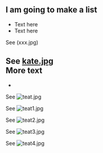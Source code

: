 ## I am going to make a list
- Text here
- Text here

See (xxx.jpg)<br>

See [kate.jpg](/home/flyranch/field_data_and_analysis_scripts/2017_10_26/trap_dummy_videos/original_1627071155_mahal10_trainnum10/annotated_frames/0010.jpg)<br>
More text
- 
-


See ![teat.jpg](/home/flyranch/field_data_and_analysis_scripts/2017_10_26/trap_dummy_videos/1628022280_mahal10_trainnum10/annotated_frames/0010.jpg)<br>

See ![teat1.jpg](/home/flyranch/field_data_and_analysis_scripts/2017_10_26/trap_dummy_videos/1628022280_mahal10_trainnum10/annotated_frames/1010.jpg)<br>

See ![teat2.jpg](/home/flyranch/field_data_and_analysis_scripts/2017_10_26/trap_dummy_videos/1628022280_mahal10_trainnum10/annotated_frames/2010.jpg)<br>

See ![teat3.jpg](/home/flyranch/field_data_and_analysis_scripts/2017_10_26/trap_dummy_videos/1628022280_mahal10_trainnum10/annotated_frames/3010.jpg)<br>

See ![teat4.jpg](/home/flyranch/field_data_and_analysis_scripts/2017_10_26/trap_dummy_videos/1628022280_mahal10_trainnum10/annotated_frames/5010.jpg)<br>